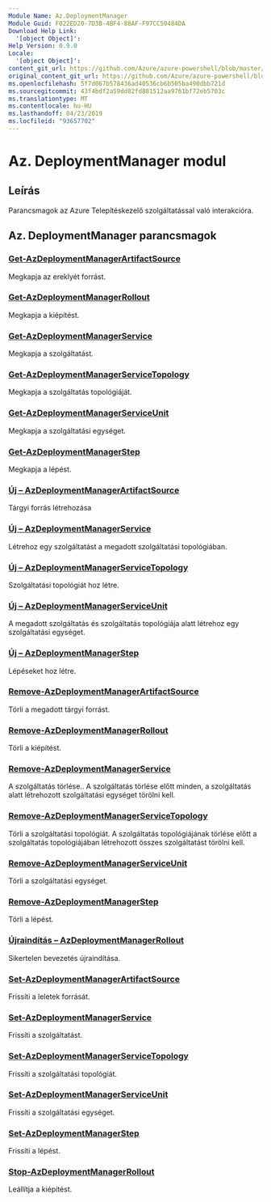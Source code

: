 ```yaml
---
Module Name: Az.DeploymentManager
Module Guid: F022ED20-7D3B-4BF4-88AF-F97CC50484DA
Download Help Link:
  '[object Object]': 
Help Version: 0.9.0
Locale:
  '[object Object]': 
content_git_url: https://github.com/Azure/azure-powershell/blob/master/src/DeploymentManager/DeploymentManager/help/Az.DeploymentManager.md
original_content_git_url: https://github.com/Azure/azure-powershell/blob/master/src/DeploymentManager/DeploymentManager/help/Az.DeploymentManager.md
ms.openlocfilehash: 5f7d067b578436ad40536cb6b505ba490dbb721d
ms.sourcegitcommit: 43f4bdf2a59dd82fd881512aa9761bf72eb5703c
ms.translationtype: MT
ms.contentlocale: hu-HU
ms.lasthandoff: 04/23/2019
ms.locfileid: "93657702"
---
```

# Az. DeploymentManager modul
## Leírás
Parancsmagok az Azure Telepítéskezelő szolgáltatással való interakcióra.

## Az. DeploymentManager parancsmagok
### [Get-AzDeploymentManagerArtifactSource](Get-AzDeploymentManagerArtifactSource.md)
Megkapja az ereklyét forrást.

### [Get-AzDeploymentManagerRollout](Get-AzDeploymentManagerRollout.md)
Megkapja a kiépítést.

### [Get-AzDeploymentManagerService](Get-AzDeploymentManagerService.md)
Megkapja a szolgáltatást.

### [Get-AzDeploymentManagerServiceTopology](Get-AzDeploymentManagerServiceTopology.md)
Megkapja a szolgáltatás topológiáját.

### [Get-AzDeploymentManagerServiceUnit](Get-AzDeploymentManagerServiceUnit.md)
Megkapja a szolgáltatási egységet.

### [Get-AzDeploymentManagerStep](Get-AzDeploymentManagerStep.md)
Megkapja a lépést.

### [Új – AzDeploymentManagerArtifactSource](New-AzDeploymentManagerArtifactSource.md)
Tárgyi forrás létrehozása

### [Új – AzDeploymentManagerService](New-AzDeploymentManagerService.md)
Létrehoz egy szolgáltatást a megadott szolgáltatási topológiában.

### [Új – AzDeploymentManagerServiceTopology](New-AzDeploymentManagerServiceTopology.md)
Szolgáltatási topológiát hoz létre.

### [Új – AzDeploymentManagerServiceUnit](New-AzDeploymentManagerServiceUnit.md)
A megadott szolgáltatás és szolgáltatás topológiája alatt létrehoz egy szolgáltatási egységet.

### [Új – AzDeploymentManagerStep](New-AzDeploymentManagerStep.md)
Lépéseket hoz létre.

### [Remove-AzDeploymentManagerArtifactSource](Remove-AzDeploymentManagerArtifactSource.md)
Törli a megadott tárgyi forrást.

### [Remove-AzDeploymentManagerRollout](Remove-AzDeploymentManagerRollout.md)
Törli a kiépítést.

### [Remove-AzDeploymentManagerService](Remove-AzDeploymentManagerService.md)
A szolgáltatás törlése.. A szolgáltatás törlése előtt minden, a szolgáltatás alatt létrehozott szolgáltatási egységet törölni kell.

### [Remove-AzDeploymentManagerServiceTopology](Remove-AzDeploymentManagerServiceTopology.md)
Törli a szolgáltatási topológiát. A szolgáltatás topológiájának törlése előtt a szolgáltatás topológiájában létrehozott összes szolgáltatást törölni kell.

### [Remove-AzDeploymentManagerServiceUnit](Remove-AzDeploymentManagerServiceUnit.md)
Törli a szolgáltatási egységet.

### [Remove-AzDeploymentManagerStep](Remove-AzDeploymentManagerStep.md)
Törli a lépést.

### [Újraindítás – AzDeploymentManagerRollout](Restart-AzDeploymentManagerRollout.md)
Sikertelen bevezetés újraindítása.

### [Set-AzDeploymentManagerArtifactSource](Set-AzDeploymentManagerArtifactSource.md)
Frissíti a leletek forrását.

### [Set-AzDeploymentManagerService](Set-AzDeploymentManagerService.md)
Frissíti a szolgáltatást.

### [Set-AzDeploymentManagerServiceTopology](Set-AzDeploymentManagerServiceTopology.md)
Frissíti a szolgáltatási topológiát.

### [Set-AzDeploymentManagerServiceUnit](Set-AzDeploymentManagerServiceUnit.md)
Frissíti a szolgáltatási egységet.

### [Set-AzDeploymentManagerStep](Set-AzDeploymentManagerStep.md)
Frissíti a lépést.

### [Stop-AzDeploymentManagerRollout](Stop-AzDeploymentManagerRollout.md)
Leállítja a kiépítést.

